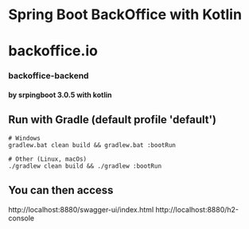 # Spring Boot BackOffice with Kotlin

backoffice.io
===================
### backoffice-backend
#### by srpingboot 3.0.5 with kotlin


Run with Gradle (default profile 'default')
-------------------
```
# Windows
gradlew.bat clean build && gradlew.bat :bootRun

# Other (Linux, macOs)
./gradlew clean build && ./gradlew :bootRun
```

You can then access
-------------------
http://localhost:8880/swagger-ui/index.html
http://localhost:8880/h2-console